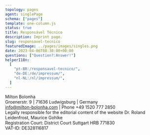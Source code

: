 ```yaml
---
topology: pages
agent: singlePage
schema: ["pages"]
template: one-column.js
status: true
title: Responsável Técnico
description: Imprint page.
slug: responsavel-tecnico
featuredImage: ../pages/images/singles.png
date: 2023-04-06T08:30:00+00:00
questions: ["Question?:Answer!"]
helperI18n:
  [
    "pt-BR:/responsavel-tecnico/",
    "de-DE:/de/impressum/",
    "nl-NL:/nl/impressum/",
  ]
---
```


Milton Bolonha  
Groenerstr. 9 | 71636 Ludwigsburg | Germany  
info@milton-bolonha.com | Phone +49 1520 777 2850  
Legally responsible for the editorial content of the website
Dr. Roland Leidenfrost, Maurice Gohlke  
Registration Court: District Court Suttgart HRB 771830  
VAT-ID: DE328116817
